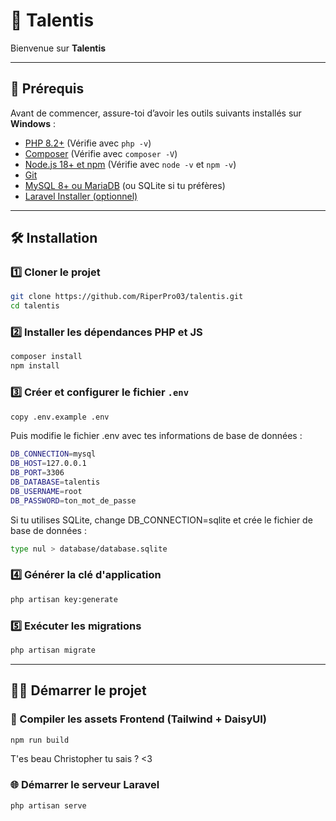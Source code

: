# 🌟 Talentis
Bienvenue sur **Talentis**

---

## 🚀 Prérequis

Avant de commencer, assure-toi d’avoir les outils suivants installés sur **Windows** :

- [PHP 8.2+](https://www.php.net/downloads.php) (Vérifie avec `php -v`)
- [Composer](https://getcomposer.org/download/) (Vérifie avec `composer -V`)
- [Node.js 18+ et npm](https://nodejs.org/) (Vérifie avec `node -v` et `npm -v`)
- [Git](https://git-scm.com/downloads)
- [MySQL 8+ ou MariaDB](https://www.mysql.com/) (ou SQLite si tu préfères)
- [Laravel Installer (optionnel)](https://laravel.com/docs/11.x/installation)

---

## 🛠️ Installation

### 1️⃣ **Cloner le projet**
```sh
git clone https://github.com/RiperPro03/talentis.git
cd talentis
```

### 2️⃣ **Installer les dépendances PHP et JS**
```sh
composer install
npm install
```

### 3️⃣ **Créer et configurer le fichier `.env`**
```sh
copy .env.example .env
```

Puis modifie le fichier .env avec tes informations de base de données :

```sh
DB_CONNECTION=mysql
DB_HOST=127.0.0.1
DB_PORT=3306
DB_DATABASE=talentis
DB_USERNAME=root
DB_PASSWORD=ton_mot_de_passe
```

Si tu utilises SQLite, change DB_CONNECTION=sqlite et crée le fichier de base de données :
```sh
type nul > database/database.sqlite
```

### 4️⃣ **Générer la clé d'application**
```sh
php artisan key:generate
```

### 5️⃣ **Exécuter les migrations**
```sh
php artisan migrate
```

---

## 🏃‍♂️ Démarrer le projet

### 🎨 Compiler les assets Frontend (Tailwind + DaisyUI)
```sh
npm run build
```


T'es beau Christopher tu sais ? <3

### 🌐 Démarrer le serveur Laravel
```sh
php artisan serve
```
